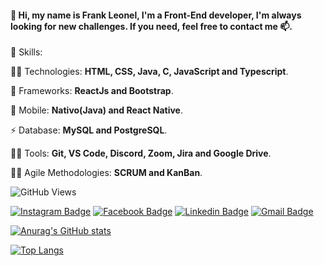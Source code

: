#### 👋 Hi, my name is Frank Leonel, I'm a **Front-End** developer, I'm always looking for new challenges. If you need, feel free to contact me 📫.

💬 Skills:

👩‍💻 Technologies: **HTML, CSS, Java, C, JavaScript and Typescript**.

🚀 Frameworks: **ReactJs and Bootstrap**.

📱 Mobile: **Nativo(Java) and React Native**.

⚡  Database: **MySQL and PostgreSQL**.

👨‍💻 Tools: **Git, VS Code, Discord, Zoom, Jira and Google Drive**.

🤜🤛 Agile Methodologies: **SCRUM and KanBan**.

<!-- 📝 Learning: **Next.js**. -->

<!--📝 Interest in learning: **NodeJs, Express, UX, UI**. -->

![GitHub Views](https://komarev.com/ghpvc/?username=FrankLeonel)


[![Instagram Badge](https://img.shields.io/badge/Instagram-E4405F?style=style=flat-square&logo=instagram&logoColor=white&link=https://www.instagram.com/frankleonel11/)](https://www.instagram.com/frankleonel11/)
[![Facebook Badge](https://img.shields.io/badge/Facebook-1877F2?style=style=flat-square&logo=facebook&logoColor=white&link=https://www.facebook.com/frank.leonel.18/)](https://www.facebook.com/frank.leonel.18/)
[![Linkedin Badge](https://img.shields.io/badge/LinkedIn-0077B5?style=style=flat-square&logo=Linkedin&logoColor=white&link=https://www.linkedin.com/in/frankleonel/)](https://www.linkedin.com/in/frankleonel/)
[![Gmail Badge](https://img.shields.io/badge/-Gmail-c14438?style=flat-square&logo=Gmail&logoColor=white&link=mailto:franksleonel@gmail.com)](mailto:franksleonel@gmail.com)
  
<!--   [<img src = "https://img.shields.io/badge/instagram-%23E4405F.svg?&style=for-the-badge&logo=instagram&logoColor=white&link=https://www.instagram.com/frankleonel11/">](https://www.instagram.com/frankleonel11/)

  [<img src = "https://img.shields.io/badge/facebook-%231877F2.svg?&style=for-the-badge&logo=facebook&logoColor=white&link=https://www.facebook.com/frank.leonel.18/">](https://www.facebook.com/frank.leonel.18/)

  [<img src="https://img.shields.io/badge/linkedin-%230077B5.svg?&style=for-the-badge&logo=linkedin&logoColor=white&link=https://www.linkedin.com/in/frankleonel/" />](https://www.linkedin.com/in/frankleonel/)

  [<img src="https://img.shields.io/badge/-Gmail-c14438?style=flat-square&logo=Gmail&logoColor=white&link=mailto:franksleonel@gmail.com" />](mailto:franksleonel@gmail.com) -->

[![Anurag's GitHub stats](https://github-readme-stats.vercel.app/api?username=FrankLeonel&count_private=true&show_icons=true&theme=radical)](https://github.com/anuraghazra/github-readme-stats)

[![Top Langs](https://github-readme-stats.vercel.app/api/top-langs/?username=FrankLeonel&layout=compact&langs_count=10)](https://github.com/anuraghazra/github-readme-stats)
